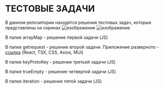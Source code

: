 # ТЕСТОВЫЕ ЗАДАЧИ

В данном репозитории находятся решения тестовых задач, которые представлены на скринах
![изображение](https://github.com/user-attachments/assets/d4e36787-54a1-461a-8e7e-0e1d2fba2eaa)
![изображение](https://github.com/user-attachments/assets/df92da33-9e4d-4263-83e5-e170422b25b0)

В папке arrayMap - решение первой задачи (JS)

В папке getrequest - решение второй задачи.
  Приложение разверното - [ссылка](http://vidrochka.xyz:7204/)
  (React, TSX, CSS, Axios, MUI)

В папке keyProtoKey - решение третьей задачи (JS)

В папке trueEmpty - решение четвертой задачи (JS)

В папке iteration - решение пятой задачи (JS)

